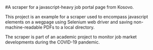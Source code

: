 #A scraper for a javascript-heavy job portal page from Kosovo.

This project is an example for a scraper used to encompass javascript elements on a wegpage using Selenium web driver and saving non-machine-readable PDFs to a local directory.

The scraper is part of an academic project to monitor job market developments during the COVID-19 pandemic.

